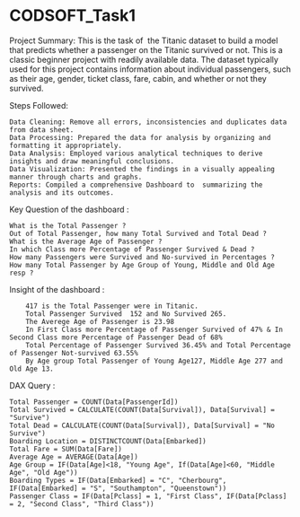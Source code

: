 # CODSOFT_Task1

Project Summary: This is the task of  the Titanic dataset to build a model that predicts whether a passenger on the Titanic survived or not. This is a classic beginner project with readily available data. The dataset typically used for this project contains information about individual passengers, such as their age, gender, ticket class, fare, cabin, and whether or not they survived.

Steps Followed:

    Data Cleaning: Remove all errors, inconsistencies and duplicates data from data sheet.
    Data Processing: Prepared the data for analysis by organizing and formatting it appropriately.
    Data Analysis: Employed various analytical techniques to derive insights and draw meaningful conclusions.
    Data Visualization: Presented the findings in a visually appealing manner through charts and graphs.
    Reports: Compiled a comprehensive Dashboard to  summarizing the analysis and its outcomes.
    

Key Question of the dashboard :

    What is the Total Passenger ?
    Out of Total Passenger, how many Total Survived and Total Dead ?
    What is the Average Age of Passenger ?
    In which Class more Percentage of Passenger Survived & Dead ?
    How many Passengers were Survived and No-survived in Percentages ?
    How many Total Passenger by Age Group of Young, Middle and Old Age resp ?


Insight of the dashboard :

        417 is the Total Passenger were in Titanic.
        Total Passenger Survived  152 and No Survived 265.
        The Averege Age of Passenger is 23.98
        In First Class more Percentage of Passenger Survived of 47% & In Second Class more Percentage of Passenger Dead of 68%
        Total Percentage of Passenger Survived 36.45% and Total Percentage of Passenger Not-survived 63.55%
        By Age group Total Passenger of Young Age127, Middle Age 277 and Old Age 13.


DAX Query :

    Total Passenger = COUNT(Data[PassengerId])
    Total Survived = CALCULATE(COUNT(Data[Survival]), Data[Survival] = "Survive")
    Total Dead = CALCULATE(COUNT(Data[Survival]), Data[Survival] = "No Survive")
    Boarding Location = DISTINCTCOUNT(Data[Embarked])
    Total Fare = SUM(Data[Fare])
    Average Age = AVERAGE(Data[Age])
    Age Group = IF(Data[Age]<18, "Young Age", If(Data[Age]<60, "Middle Age", "Old Age"))
    Boarding Types = IF(Data[Embarked] = "C", "Cherbourg", IF(Data[Embarked] = "S", "Southampton", "Queenstown"))
    Passenger Class = IF(Data[Pclass] = 1, "First Class", IF(Data[Pclass] = 2, "Second Class", "Third Class"))

